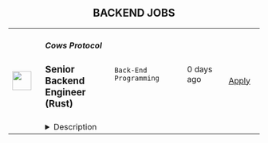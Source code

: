 <div align="center"><h2>BACKEND JOBS</h2></div><table><tr>
                <td width="100" height="100" rowspan="2">
                    <img src="https://weworkremotely.com/assets/IsotypeV2-1ebe3dd57673f3e8d02b7490bc0faaef55d6a95d3a4aaf17298bd3ed503ae7fe.svg" width="38px" height="auto">
                </td>
                <td width="300">
                    <h5>Cows Protocol </h5>
                    <h3> Senior Backend Engineer (Rust)</h3>
                </td>
                <td width="300">
                    <code>Back-End Programming</code>
                </td>
                <td width="200">
                <text>0 days ago</text>
                </td>
                <td width="100" rowspan="2">
                <a href="https://weworkremotely.com/remote-jobs/cows-protocol-senior-backend-engineer-rust" align="right" target="_blank">Apply</a>
                </td>
            </tr>
            <tr>
                <td colspan="3">
                <details><summary>Description</summary>
                

<p>
  <strong>Headquarters:</strong> Lisbon
    <br /><strong>URL:</strong> <a href="https://cow.fi/">https://cow.fi/</a>
</p>

<div><strong>About the role:</strong></div><div>
<br>We are looking for an enthusiastic, self-motivated backend engineer to help us build the next generation of decentralized trading protocols. As a dedicated systems engineer, you will gain ownership of our existing backend services, as well as have the ability to influence the creation, design, and execution of future features and products. You will work on technically challenging aspects of our off-chain services as well as our developer-facing APIs and make sure we deliver reliable and performant features to improve the core CoW protocol.</div><div>You will have the opportunity to work with us on this challenge in one of our existing co-working spaces in Berlin or Lisbon. Alternatively, you can join us as a remote employee and work from your hometown, where we can also provide membership for a local coworking space. <br><br>
</div><div><strong>What you will do:</strong></div><ul>
<li>Develop new functionality for both our off-chain services (optimizing transaction execution, scaling order throughput, increasing protocol decentralization) as well as our APIs (price estimation &amp; order placement, real-time blockchain state monitoring, client communication channels)</li>
<li>While your focus will be writing concurrent backend systems in Rust, you will also interact with our Smart Contracts written in Solidity and develop your understanding of auction mechanisms and Decentralized Finance.</li>
<li>Work closely with researchers and product managers to ship features and come up with new solutions for challenging technological problems</li>
<li>Deliver high-quality code for features from concept until production (including state-of-the-art monitoring of our production systems)</li>
<li>Give thoughtful and in-depth code reviews of your colleagues’ contributions to our open source codebase </li>
</ul><div>
<br><strong>Our Tech Stack:</strong>
</div><div>
<br>Product Code: <strong>Rust, Tokio, Cargo, Git</strong><br>Deployment: <strong>Docker, Kubernetes, Grafana, Prometheus, Kibana</strong>
</div><div><strong><br>Who you are:</strong></div><ul>
<li>You have 3+ years of experience with distributed systems engineering, preferably in <strong>Rust (Go, C++, Java, or similar)</strong>
</li>
<li>You have excellent computer science, programming, and algorithmic skills</li>
<li>You care deeply about the quality and readability of your code</li>
<li>You proactively give technical direction such as improving performance, preventing issues, data usage, refactoring the codebase</li>
<li>You are a team player, a strong communicator, and love to share your knowledge with others</li>
<li>You collaborate effectively with a remote-first team on a large, open-source codebase</li>
</ul><div>
<br>Nice to have:</div><ul>
<li>Understanding of the Ethereum blockchain and ecosystem, general finance and/or game theory, and mechanism design.</li>
<li>Experience with architecting complex software systems</li>
</ul><div><strong><br>What we can offer you:</strong></div><ul>
<li>Flexible work environment: join one of our hubs in Berlin or Lisbon or work remotely with the option of joining a local coworking space </li>
<li>Regular trips to reunite with the rest of the team </li>
<li>Conference budget to keep up to date with the developments of the ecosystem</li>
<li>Learning budget to support your higher ambitions </li>
<li>Impact: you are joining a startup where you can make a huge difference. <strong>Your work matters!</strong>
</li>
</ul><div>
<br>We look forward to your application!<br><br>
</div><div>
<strong><br>At Cow Protocol, we strive to create an inclusive environment that empowers our employees. We believe that our products and services benefit from our diverse backgrounds and experiences and are proud to be an equal opportunity employer: all qualified applicants are considered for positions regardless of race, ethnic origin, age, religion or belief, marital status, gender identification, sexual orientation, or physical ability.<br></strong><br>
</div>

<p><strong>To apply:</strong> <a href="https://weworkremotely.com/remote-jobs/cows-protocol-senior-backend-engineer-rust">https://weworkremotely.com/remote-jobs/cows-protocol-senior-backend-engineer-rust</a></p>

                </details>
                </td>
            </tr>,<tr>
                <td width="100" height="100" rowspan="2">
                    <img src="https://weworkremotely.com/assets/IsotypeV2-1ebe3dd57673f3e8d02b7490bc0faaef55d6a95d3a4aaf17298bd3ed503ae7fe.svg" width="38px" height="auto">
                </td>
                <td width="300">
                    <h5>Rainforest QA</h5>
                    <h3> Senior Engineer (Backend)</h3>
                </td>
                <td width="300">
                    <code>Back-End Programming</code>
                </td>
                <td width="200">
                <text>30 days ago</text>
                </td>
                <td width="100" rowspan="2">
                <a href="https://weworkremotely.com/remote-jobs/rainforest-qa-senior-engineer-backend-2" align="right" target="_blank">Apply</a>
                </td>
            </tr>
            <tr>
                <td colspan="3">
                <details><summary>Description</summary>
                

<p>
  <strong>Headquarters:</strong> Remote
    <br /><strong>URL:</strong> <a href="https://www.rainforestqa.com/">https://www.rainforestqa.com/</a>
</p>

<div><strong>About Rainforest</strong></div><div>Rainforest QA is a distributed company full of smart, capable people from around the world who enjoy working together to make our customers successful.</div><div><br></div><div>Our mission is to make product quality accessible for every software company. The Rainforest QA solution combines no-code test automation and crowdsourced testing in a single, one-of-a-kind QA platform, allowing anyone to get the exact insights they need to release with quality, quickly.  </div><div><br></div><div><strong>About the Team</strong></div><div>As a Senior Engineer at Rainforest QA you'll be part of an experienced and diverse team with members all over the world.</div><div><br></div><div>We were built as a distributed team from the beginning and we've committed to implementing tools and processes that allow for and support continuous and effective communication across the world.<br><br><strong>About the Role</strong>
</div><ul>
<li>Work on our main app, which contains the majority of our business logic and is written in Ruby-on-Rails and backed by PostgreSQL and Redis</li>
<li>Work on numerous support services (including our work scheduler and VM management system - both of which manage hundreds of thousands of requests a day) written in a variety of languages (Elixir, Golang, Crystal, Node, Python) chosen because of their suitability to the problem the service is solving</li>
<li>Work on internal tooling to improve the development experience of other engineers and ship faster and safer</li>
<li>Collaborate with product managers and our customer facing teams to analyze customer problems and design high impact features</li>
<li>Lead projects to implement those features</li>
<li>Help other team members to achieve their goals</li>
<li>Continuously learn about new technologies and ways to solve problems</li>
<li>Work with our customer facing teams to triage, troubleshoot, and fix bugs</li>
<li>Write unit and integration tests (using our own product!) to ship high quality software</li>
</ul><div><strong>About You</strong></div><ul>
<li>Extensive experience in Ruby (or equivalent dynamic language) and be extremely knowledgeable of the language and associated ecosystem</li>
<li>Extensive experience in Ruby on Rails (or equivalent framework) and be extremely knowledgeable of the framework and associated ecosystem</li>
<li>Experience in writing and debugging SQL</li>
<li>Enthusiasm for building applications using tools like Ruby on Rails, Golang, Elixir, React, PostgreSQL, Redis, BigQuery, and Kubernetes - amongst others</li>
<li>Practical experience of working on a React codebase</li>
<li>Even though this position is mainly backend focused, we expect you to have some grasp of the whole stack to be able to effectively communicate with engineers across the team, and can make frontend or infrastructure changes when the situation calls for it</li>
<li>Professional experience in engineering SaaS products</li>
<li>Experience leading projects with teams</li>
<li>An ownership mindset: you should look not only at what you’re asked to do, but ask why you’re doing it and how it impacts on the rest of the product, our customers, and whether it makes sense. We expect you to be responsible for your work and to resolve any bugs you might ship</li>
<li>Excitement to learn</li>
<li>Excellent communication skills and able to give and receive constructive feedback</li>
<li>Happy to review code and have your code reviewed</li>
<li>Can work effectively remotely with remote team members (we are a fully distributed company)</li>
<li>Comfortable working in a large codebase with many stakeholders</li>
</ul><div>How we’ll reward you</div><ul>
<li>Competitive salary plus equity.</li>
<li>100% company-paid medical, dental, and vision insurance coverage for employees, 75% for dependents (U.S., only).</li>
<li>Unlimited paid time-off (PTO).</li>
<li>A weekly allowance for lunches and a monthly allowance for remote office supplies or personal development.</li>
<li>Semi-annual company off-sites in exciting destinations around the world.</li>
<li>12 weeks of paid maternity leave and 8 weeks of paid leave for supporting parents.</li>
<li>401k (U.S., only).</li>
</ul><div>
<br><strong>A Note on Diversity and Inclusion</strong>
</div><div>At Rainforest we believe that diverse teams improve our business. We are an equal opportunity employer and do not discriminate on the basis of race, religion, color, nationality, gender, sexual orientation, age, marital status, veteran status, or disability status.</div><div><br></div><div>Due to employment laws, we are unable to hire individuals internationally located in these following countries at this time: China, France, Iran, Egypt, Russia.</div><div>
<br><br>
</div>

<p><strong>To apply:</strong> <a href="https://weworkremotely.com/remote-jobs/rainforest-qa-senior-engineer-backend-2">https://weworkremotely.com/remote-jobs/rainforest-qa-senior-engineer-backend-2</a></p>

                </details>
                </td>
            </tr>,<tr>
                <td width="100" height="100" rowspan="2">
                    <img src="https://weworkremotely.com/assets/IsotypeV2-1ebe3dd57673f3e8d02b7490bc0faaef55d6a95d3a4aaf17298bd3ed503ae7fe.svg" width="38px" height="auto">
                </td>
                <td width="300">
                    <h5>Chili Piper</h5>
                    <h3> Back End Engineer</h3>
                </td>
                <td width="300">
                    <code>Back-End Programming</code>
                </td>
                <td width="200">
                <text>240 days ago</text>
                </td>
                <td width="100" rowspan="2">
                <a href="https://weworkremotely.com/remote-jobs/chili-piper-back-end-engineer-2" align="right" target="_blank">Apply</a>
                </td>
            </tr>
            <tr>
                <td colspan="3">
                <details><summary>Description</summary>
                

<p>
  <strong>Headquarters:</strong> One Dock 72 Way Brooklyn, NY 11205
    <br /><strong>URL:</strong> <a href="https://www.chilipiper.com/">https://www.chilipiper.com/</a>
</p>

<div>
<em>**Please note: this role is </em><strong><em>non-US</em></strong><em> only**</em><br><br>Chili Piper is seeking talented, motivated engineers to join our fully remote team building interactive data applications. As a part of our growing back-end team, you will collaborate with others throughout our organization and technology stack to build products that are revolutionizing the way our clients achieve their business goals.<br><br>
</div><div>
<br>On the back-end team, we invite you to bring your experience and perspective to conversations about the future growth of our applications and environment. We work closely together, with a healthy and non-combative review process aimed at improving code as well as developing each other’s skills. In short, we strive to write solid, thoroughly tested, and readable code; and we are seeking a new contributor to our already highly effective team.<br><br>
</div><div>
<strong><em><br>What You'll Do</em></strong> <br><br>
</div><ul>
<li>Build API to a multi-tenant backend services to enable easy access by internal applications, clients, and partners</li>
<li>Continuously integrate and ship code into the cloud environment</li>
<li>Develop applications from ground up using a modern technology stack such as Scala, Akka, Play NoSQL</li>
<li>Participate in defining the architecture of modern tools and runtime for operating your code such as GCP, Docker, Kubernetes</li>
<li>Work directly with Product Owners to deliver products in a collaborative and agile environment</li>
<li>As a part of growing team, you will collaborate with engineers  throughout our organization and technology stack to build products that are revolutionizing the way our clients achieve their business goals</li>
</ul><div>
<strong><em><br>Who You Are<br></em></strong><br>
</div><ul>
<li>You are passionate to be part of cutting edge projects and are motivated by delivering world-class products with great architecture on an aggressive schedule</li>
<li>You are not intimidated by challenges; thrives even under pressure; are passionate about your craft; and hyper focused on delivering exceptional results</li>
<li>You love to learn new technologies and mentor engineers to raise the bar on your team</li>
<li>You use, or are passionate about learning, functional programming the right way, GCP, Docker, Scala, Akka, Mong</li>
<li>Not afraid of implementing UI for new and existing features</li>
</ul><div>
<strong><br>Qualifications<br></strong><br>
</div><div>
<strong><em><br>What We're Looking For<br></em></strong><br>
</div><ul>
<li>4+ years of full stack development experience</li>
<li>2+ years of experience in Scala</li>
<li>Experience working with Play Scala or Akka HTTP</li>
<li>Experience in designing API and documenting them</li>
<li>Experience in Unix/Linux including basic commands and scripting</li>
<li>Solid understanding of continuous integration, deployment and monitoring</li>
<li>Excellent communication skills</li>
<li>Passion for Chili Piper Values of Help, Innovate, Have Fun</li>
<li>Thrive in a fast pace environment with ability to prioritize and multi-task on the fly</li>
<li>Resourcefulness, creativity and strategic thinking for troubleshooting problems</li>
<li>Self motivated and self-directed; Fast learner</li>
<li>Strong English communication and documentation skills</li>
<li>Ability to work in a dynamic environment in which the requirements are not always well defined and priorities change frequently</li>
<li>Strong attention to detail and documentation</li>
<li>Comfortable in supporting and working with global customers across many time zones</li>
</ul><div>
<strong><br>Additional Information<br></strong><br>
</div><div>
<strong><em><br>How We Work<br></em></strong><br>
</div><ul>
<li>
<strong>Freedom and flexibility.</strong> We’re a 100% distributed team working from around the world. <strong><em>Our team members can work from wherever they want</em></strong> in the world, as long as they show up on our weekly all hands meeting on Zoom.</li>
<li>
<strong>Solve interesting problems.</strong> The software landscape has exploded. There are dozens of solutions for each problem. We want to be different. We come up with new angles on existing problems or invent better solutions to help companies with their sales and marketing. Then we turn these ideas into beautiful, smart software.</li>
<li>
<strong>Autonomy and ownership.</strong> Working on a distributed team means you don’t have someone micromanaging you or looking over your shoulder to make sure you’re getting things done. We’re a team of do-ers who take full ownership for their results.</li>
<li>
<strong>Be helpful.</strong> Our first value as a company is help. Help our customers be successful. Help our prospects get the right information and make the right decision whether or not it includes our products. Help our team members reach their full potential.</li>
</ul><div>
<strong><em><br>The Perks<br></em></strong><br>
</div><ul>
<li>Unlimited Vacation</li>
<li>Generous Health, Dental, and Vision Insurance</li>
<li>WeWork membership so you can work from anywhere</li>
<li>Any equipment/software/tech that you need to do your job</li>
</ul>

<p><strong>To apply:</strong> <a href="https://weworkremotely.com/remote-jobs/chili-piper-back-end-engineer-2">https://weworkremotely.com/remote-jobs/chili-piper-back-end-engineer-2</a></p>

                </details>
                </td>
            </tr></table>